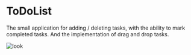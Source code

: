 # ToDoList
The small application for adding / deleting tasks, with the ability to mark completed tasks.
And the implementation of drag and drop tasks.

![look](https://user-images.githubusercontent.com/101105839/177824515-e910fd87-1b20-4ad1-94e8-e871287d0c57.png)
